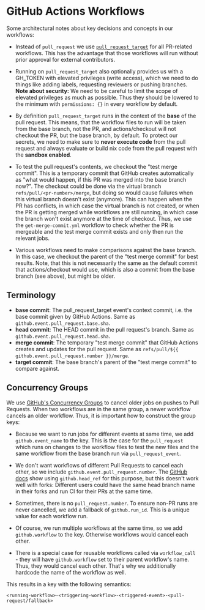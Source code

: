 # GitHub Actions Workflows

Some architectural notes about key decisions and concepts in our workflows:

- Instead of `pull_request` we use [`pull_request_target`](https://docs.github.com/actions/writing-workflows/choosing-when-your-workflow-runs/events-that-trigger-workflows#pull_request_target) for all PR-related workflows. This has the advantage that those workflows will run without prior approval for external contributors.

- Running on `pull_request_target` also optionally provides us with a GH_TOKEN with elevated privileges (write access), which we need to do things like adding labels, requesting reviewers or pushing branches. **Note about security:** We need to be careful to limit the scope of elevated privileges as much as possible. Thus they should be lowered to the minimum with `permissions: {}` in every workflow by default.

- By definition `pull_request_target` runs in the context of the **base** of the pull request. This means, that the workflow files to run will be taken from the base branch, not the PR, and actions/checkout will not checkout the PR, but the base branch, by default. To protect our secrets, we need to make sure to **never execute code** from the pull request and always evaluate or build nix code from the pull request with the **sandbox enabled**.

- To test the pull request's contents, we checkout the "test merge commit". This is a temporary commit that GitHub creates automatically as "what would happen, if this PR was merged into the base branch now?". The checkout could be done via the virtual branch `refs/pull/<pr-number>/merge`, but doing so would cause failures when this virtual branch doesn't exist (anymore). This can happen when the PR has conflicts, in which case the virtual branch is not created, or when the PR is getting merged while workflows are still running, in which case the branch won't exist anymore at the time of checkout. Thus, we use the `get-merge-commit.yml` workflow to check whether the PR is mergeable and the test merge commit exists and only then run the relevant jobs.

- Various workflows need to make comparisons against the base branch. In this case, we checkout the parent of the "test merge commit" for best results. Note, that this is not necessarily the same as the default commit that actions/checkout would use, which is also a commit from the base branch (see above), but might be older.

## Terminology

- **base commit**: The pull_request_target event's context commit, i.e. the base commit given by GitHub Actions. Same as `github.event.pull_request.base.sha`.
- **head commit**: The HEAD commit in the pull request's branch. Same as `github.event.pull_request.head.sha`.
- **merge commit**: The temporary "test merge commit" that GitHub Actions creates and updates for the pull request. Same as `refs/pull/${{ github.event.pull_request.number }}/merge`.
- **target commit**: The base branch's parent of the "test merge commit" to compare against.

## Concurrency Groups

We use [GitHub's Concurrency Groups](https://docs.github.com/en/actions/writing-workflows/choosing-what-your-workflow-does/control-the-concurrency-of-workflows-and-jobs) to cancel older jobs on pushes to Pull Requests.
When two workflows are in the same group, a newer workflow cancels an older workflow.
Thus, it is important how to construct the group keys:

- Because we want to run jobs for different events at same time, we add `github.event_name` to the key. This is the case for the `pull_request` which runs on changes to the workflow files to test the new files and the same workflow from the base branch run via `pull_request_event`.

- We don't want workflows of different Pull Requests to cancel each other, so we include `github.event.pull_request.number`. The [GitHub docs](https://docs.github.com/en/actions/writing-workflows/choosing-what-your-workflow-does/control-the-concurrency-of-workflows-and-jobs#example-using-a-fallback-value) show using `github.head_ref` for this purpose, but this doesn't work well with forks: Different users could have the same head branch name in their forks and run CI for their PRs at the same time.

- Sometimes, there is no `pull_request.number`. To ensure non-PR runs are never cancelled, we add a fallback of `github.run_id`. This is a unique value for each workflow run.

- Of course, we run multiple workflows at the same time, so we add `github.workflow` to the key. Otherwise workflows would cancel each other.

- There is a special case for reusable workflows called via `workflow_call` - they will have `github.workflow` set to their parent workflow's name. Thus, they would cancel each other. That's why we additionally hardcode the name of the workflow as well.

This results in a key with the following semantics:

```
<running-workflow>-<triggering-workflow>-<triggered-event>-<pull-request/fallback>
```
